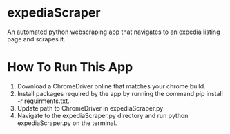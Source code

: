 # expediaScraper
An automated python webscraping app that navigates to an expedia listing page and scrapes it.

# How To Run This App
1) Download a ChromeDriver online that matches your chrome build.
2) Install packages required by the app by running the command pip install -r requirments.txt.
3) Update path to ChromeDriver in expediaScraper.py
4) Navigate to the expediaScraper.py directory and run python expediaScraper.py on the terminal.